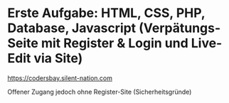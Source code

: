 # Erste Aufgabe: HTML, CSS, PHP, Database, Javascript (Verpätungs-Seite mit Register & Login und Live-Edit via Site)

https://codersbay.silent-nation.com

Offener Zugang jedoch ohne Register-Site (Sicherheitsgründe)
